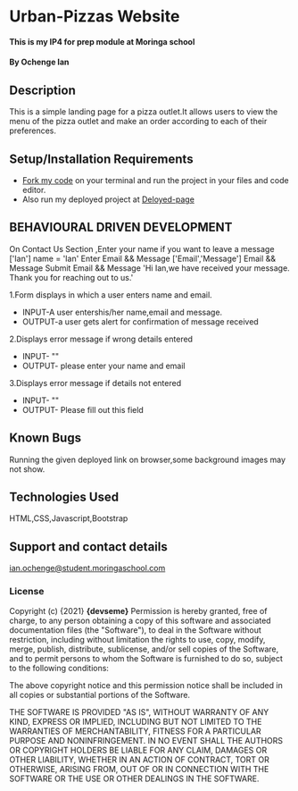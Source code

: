 # Urban-Pizzas Website

#### This is my IP4 for prep module at Moringa school
#### By **Ochenge Ian**
## Description
This is a simple landing page for a  pizza outlet.It allows users to view the menu of the pizza outlet and make an order according to each of their preferences.
## Setup/Installation Requirements
* [Fork my code](https://github.com/devseme/Delani_Studio.git) on your terminal and run the project in your files and code editor.
* Also run my deployed project at [Deloyed-page](https://devseme.github.io/Delani_Studio/)
## BEHAVIOURAL DRIVEN DEVELOPMENT

On Contact Us Section ,Enter your name if you want to leave a message ['Ian'] name = 'Ian' Enter Email && Message ['Email','Message'] Email && Message Submit Email && Message 'Hi Ian,we have received your message. Thank you for reaching out to us.'

1.Form displays in which a user enters name and email.
 
 * INPUT-A user entershis/her name,email and message.
 * OUTPUT-a user gets alert for confirmation of message received
 
2.Displays error message if wrong details entered
   * INPUT- ""
   * OUTPUT- please enter your name and email
   
3.Displays error message if details  not  entered
  * INPUT- ""
  * OUTPUT- Please fill out this field
    
## Known Bugs
Running the given deployed link on browser,some background images may not show.
## Technologies Used
HTML,CSS,Javascript,Bootstrap
## Support and contact details
ian.ochenge@student.moringaschool.com
### License

Copyright (c) {2021} **{devseme}**
Permission is hereby granted, free of charge, to any person obtaining a copy
of this software and associated documentation files (the "Software"), to deal
in the Software without restriction, including without limitation the rights
to use, copy, modify, merge, publish, distribute, sublicense, and/or sell
copies of the Software, and to permit persons to whom the Software is
furnished to do so, subject to the following conditions:

The above copyright notice and this permission notice shall be included in all
copies or substantial portions of the Software.

THE SOFTWARE IS PROVIDED "AS IS", WITHOUT WARRANTY OF ANY KIND, EXPRESS OR
IMPLIED, INCLUDING BUT NOT LIMITED TO THE WARRANTIES OF MERCHANTABILITY,
FITNESS FOR A PARTICULAR PURPOSE AND NONINFRINGEMENT. IN NO EVENT SHALL THE
AUTHORS OR COPYRIGHT HOLDERS BE LIABLE FOR ANY CLAIM, DAMAGES OR OTHER
LIABILITY, WHETHER IN AN ACTION OF CONTRACT, TORT OR OTHERWISE, ARISING FROM,
OUT OF OR IN CONNECTION WITH THE SOFTWARE OR THE USE OR OTHER DEALINGS IN THE
SOFTWARE.
